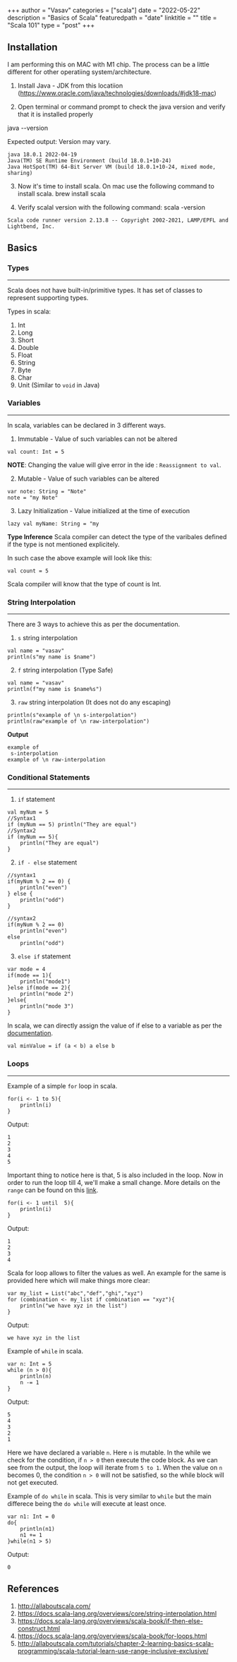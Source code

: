 +++
author = "Vasav"
categories = ["scala"]
date = "2022-05-22"
description = "Basics of Scala"
featuredpath = "date"
linktitle = ""
title = "Scala 101"
type = "post"
+++

## Installation

I am performing this on MAC with M1 chip. The process can be a little different for other operatiing system/architecture. 

1. Install Java - JDK from this locatiion (https://www.oracle.com/java/technologies/downloads/#jdk18-mac)

2. Open terminal or command prompt to check the java version and verify that it is installed properly 

java --version

Expected output: Version may vary. 
```
java 18.0.1 2022-04-19
Java(TM) SE Runtime Environment (build 18.0.1+10-24)
Java HotSpot(TM) 64-Bit Server VM (build 18.0.1+10-24, mixed mode, sharing)
```

3. Now it's time to install scala. On mac use the following command to install scala. 
brew install scala

4. Verify scalal version with the following command:
scala -version

```
Scala code runner version 2.13.8 -- Copyright 2002-2021, LAMP/EPFL and Lightbend, Inc.
```

## Basics
### Types
___
Scala does not have built-in/primitive types. It has set of classes to represent supporting types. 

Types in scala:
1. Int
2. Long
3. Short
4. Double
5. Float
6. String
7. Byte
8. Char
9. Unit (Similar to ```void``` in Java)

### Variables
___
In scala, variables can be declared in 3 different ways. 

1. Immutable - Value of such variables can not be altered
```
val count: Int = 5
```
**NOTE**: Changing the value will give error in the ide : ```Reassignment to val```. 

2. Mutable - Value of such variables can be altered
```
var note: String = "Note"
note = "my Note"
```
3. Lazy Initialization - Value initialized at the time of execution
```
lazy val myName: String = "my
```

**Type Inference**
Scala compiler can detect the type of the varibales defined if the type is not mentioned explicitely. 

In such case the above example will look like this:
```
val count = 5
```
Scala compiler will know that the type of count is Int. 

### String Interpolation
___
There are 3 ways to achieve this as per the documentation. 

1. ```s``` string interpolation
```
val name = "vasav"
println(s"my name is $name")
```
2. ```f``` string interpolation (Type Safe)
```
val name = "vasav"
println(f"my name is $name%s")
```
3. ```raw``` string interpolation (It does not do any escaping)
```
println(s"example of \n s-interpolation")
println(raw"example of \n raw-interpolation")
```
**Output**
```
example of 
 s-interpolation
example of \n raw-interpolation
```

### Conditional Statements
___

1. ```if``` statement
```
val myNum = 5
//Syntax1
if (myNum == 5) println("They are equal")
//Syntax2
if (myNum == 5){
    println("They are equal")
}
```
2. ```if - else``` statement
```
//syntax1
if(myNum % 2 == 0) {
    println("even")
} else {
    println("odd")
}

//syntax2
if(myNum % 2 == 0)
    println("even")
else
    println("odd")
```
3. ```else if``` statement
```
var mode = 4
if(mode == 1){
    println("mode1")
}else if(mode == 2){
    println("mode 2")
}else{
    println("mode 3")
}
```

In scala, we can directly assign the value of if else to a variable as per the [documentation](https://docs.scala-lang.org/overviews/scala-book/if-then-else-construct.html).
```
val minValue = if (a < b) a else b
```

### Loops
___

Example of a simple ```for``` loop in scala. 

```
for(i <- 1 to 5){
    println(i)
}
```

Output:
```
1
2
3
4
5
```
Important thing to notice here is that, 5 is also included in the loop. Now in order to run the loop till 4, we'll make a small change. More details on the ```range``` can be found on this [link](http://allaboutscala.com/tutorials/chapter-2-learning-basics-scala-programming/scala-tutorial-learn-use-range-inclusive-exclusive/).

```
for(i <- 1 until  5){
    println(i)
}
```
Output:
```
1
2
3
4
```
Scala for loop allows to filter the values as well. An example for the same is provided here which will make things more clear:
```
var my_list = List("abc","def","ghi","xyz")
for (combination <- my_list if combination == "xyz"){
    println("we have xyz in the list")
}
```
Output:
```
we have xyz in the list
```

Example of ```while``` in scala.

```
var n: Int = 5
while (n > 0){
    println(n)
    n -= 1
}
```
Output:
```
5
4
3
2
1
```
Here we have declared a variable ```n```. Here ```n``` is mutable. In the while we check for the condition, if ```n > 0``` then execute the code block. As we can see from the output, the loop will iterate from ```5 to 1```. When the value on ```n``` becomes 0, the condition ```n > 0``` will not be satisfied, so the while block will not get executed. 

Example of ```do while``` in scala. This is very similar to ```while``` but the main differece being the ```do while``` will execute at least once. 

```
var n1: Int = 0
do{
    println(n1)
    n1 += 1
}while(n1 > 5)
```

Output:
```
0
```


## References
1. http://allaboutscala.com/
2. https://docs.scala-lang.org/overviews/core/string-interpolation.html
3. https://docs.scala-lang.org/overviews/scala-book/if-then-else-construct.html
4. https://docs.scala-lang.org/overviews/scala-book/for-loops.html
5. http://allaboutscala.com/tutorials/chapter-2-learning-basics-scala-programming/scala-tutorial-learn-use-range-inclusive-exclusive/



